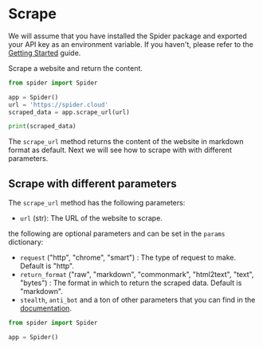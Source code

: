 # Scrape

We will assume that you have installed the Spider package and exported your API key as an environment variable. If you haven't, please refer to the [Getting Started](./getting-started.md) guide.

Scrape a website and return the content.

```python
from spider import Spider

app = Spider()
url = 'https://spider.cloud'
scraped_data = app.scrape_url(url)

print(scraped_data)
```

The `scrape_url` method returns the content of the website in markdown format as default. Next we will see how to scrape with with different parameters.

## Scrape with different parameters

The `scrape_url` method has the following parameters:

- `url` (str): The URL of the website to scrape.

the following are optional parameters and can be set in the `params` dictionary:

- `request` ("http", "chrome", "smart") : The type of request to make. Default is "http".
- `return_format` ("raw", "markdown", "commonmark", "html2text", "text", "bytes") : The format in which to return the scraped data. Default is "markdown".
- `stealth`, `anti_bot` and a ton of other parameters that you can find in the [documentation](https://spider.cloud/docs/api?ref=python-sdk-book).

```python
from spider import Spider

app = Spider()
url = "https://spider.cloud"
scraped_data = app.scrape_url(url, params={"request_timeout": 10, "stealth": True})

print(scraped_data)
```

If you have a lot of params, setting them inside the `scrape_url` method can be cumbersome. You can set them in a seperate `params` variable that has the `RequestParams` type which is also available in the `spider` package.

```python
from spider import Spider, spider_types

params: spider_types.RequestParamsDict = {
    "request_timeout": 10,
    "stealth": True,
    # Easier to read and intellisense will help you with the available options
}

app = Spider()
url = "https://spider.cloud"
scraped_data = app.scrape_url(url, params)

print(scraped_data)
```
